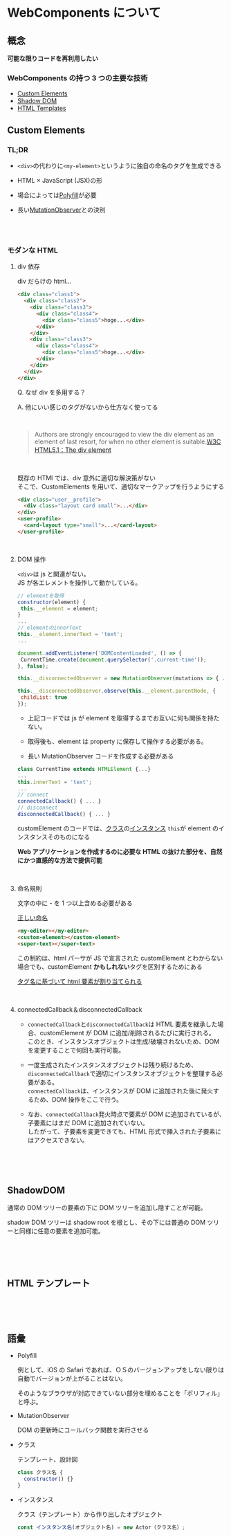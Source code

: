 # WebComponents について

## 概念

**可能な限りコードを再利用したい**

### WebComponents の持つ 3 つの主要な技術

- [Custom Elements](#CustomElementss)
- [Shadow DOM](#ShadowDOM)
- [HTML Templates](#HTMLTemplates)

<a id="CustomElements"></a>

## Custom Elements

### TL;DR

- `<div>`の代わりに`<my-element>`というように独自の命名のタグを生成できる
- HTML × JavaScript (JSX)の形
- 場合によっては[Polyfill](#Polyfill)が必要
- 長い[MutationObserver](#MutationObserver)との決別

   <br />
   <br />

### モダンな HTML

1.  div 依存

    div だらけの html...

    ```html
    <div class="class1">
      <div class="class2">
        <div class="class3">
          <div class="class4">
            <div class="class5">hoge...</div>
          </div>
        </div>
        <div class="class3">
          <div class="class4">
            <div class="class5">hoge...</div>
          </div>
        </div>
      </div>
    </div>
    ```

    Q. なぜ div を多用する？

    A. 他にいい感じのタグがないから仕方なく使ってる

    <br/>

    > Authors are strongly encouraged to view the div element as an element of last resort, for when no other element is suitable.[W3C HTML5.1：The div element](https://www.w3.org/TR/2016/REC-html51-20161101/grouping-content.html#the-div-element)

    <br/>

    既存の HTMl では、div 意外に適切な解決策がない<br/>
    そこで、CustomElements を用いて、適切なマークアップを行うようにする

    ```html
    <div class="user__profile">
      <div class="layout card small">...</div>
    </div>
    <user-profile>
      <card-layout type="small">...</card-layout>
    </user-profile>
    ```

    <br />

2.  DOM 操作

    `<div>`は js と関連がない。<br/>
    JS が各エレメントを操作して動かしている。

    ```js
    // elementを取得
    constructor(element) {
     this.__element = element;
    }
    ...
    // elementのinnerText
    this.__element.innerText = 'text';
    ...

    document.addEventListener('DOMContentLoaded', () => {
     CurrentTime.create(document.querySelector('.current-time'));
    }, false);

    this.__disconnectedObserver = new MutationObserver(mutations => { ... this.dispose() ... });

    this.__disconnectedObserver.observe(this.__element.parentNode, {
     childList: true
    });
    ```

    - 上記コードでは js が element を取得するまでお互いに何も関係を持たない。

    - 取得後も、element は property に保存して操作する必要がある。

    - 長い MutationObserver コードを作成する必要がある

    ```js
    class CurrentTime extends HTMLElement {...}
    ...
    this.innerText = 'text';
    ...
    // connect
    connectedCallback() { ... }
    // disconnect
    disconnectedCallback() { ... }
    ```

    customElement のコードでは、[クラス](#Class)の[インスタンス](#Instance) `this`が element のインスタンスそのものになる

    **Web アプリケーションを作成するのに必要な HTML の抜けた部分を、自然にかつ直感的な方法で提供可能**

     <br />

3.  命名規則

    文字の中に - を 1 つ以上含める必要がある

    [正しい命名](https://www.w3.org/TR/custom-elements/#valid-custom-element-name)

    ```html
    <my-editor></my-editor>
    <custom-element></custom-element>
    <super-text></super-text>
    ```

    この制約は、html パーサが JS で宣言された customElement とわからない場合でも、customElement **かもしれない**タグを区別するためにある

    [タグ名に基づいて html 要素が割り当てられる](https://html.spec.whatwg.org/multipage/dom.html#elements-in-the-dom)

    <br/>

4.  connectedCallback＆disconnectedCallback

    - `connectedCallback`と`disconnectedCallback`は HTML 要素を継承した場合、customElement が DOM に追加/削除されるたびに実行される。<br/>
      このとき、インスタンスオブジェクトは生成/破壊されないため、DOM を変更することで何回も実行可能。

    - 一度生成されたインスタンスオブジェクトは残り続けるため、`disconnectedCallback`で適切にインスタンスオブジェクトを整理する必要がある。<br/>
      `connectedCallback`は、インスタンスが DOM に追加された後に発火するため、DOM 操作をここで行う。

    - なお、`connectedCallback`発火時点で要素が DOM に追加されているが、子要素にはまだ DOM に追加されていない。<br/>
      したがって、子要素を変更できても、HTML 形式で挿入された子要素にはアクセスできない。

    <br />
    <br />
    <br />

<a id="ShadowDOM"></a>

## ShadowDOM

通常の DOM ツリーの要素の下に DOM ツリーを追加し隠すことが可能。

shadow DOM ツリーは shadow root を根とし、その下には普通の DOM ツリーと同様に任意の要素を追加可能。

   <br />
   <br />
   <br />
<a id="HTMLTemplates"></a>

## HTML テンプレート

   <br />
   <br />
   <br />

## 語彙

<a id="Polyfill"></a>

- Polyfill

  例として、iOS の Safari であれば、ＯＳのバージョンアップをしない限りは自動でバージョンが上がることはない。

  そのようなブラウザが対応できていない部分を埋めることを「ポリフィル」と呼ぶ。

  <a id="MutationObserver"></a>

- MutationObserver

  DOM の更新時にコールバック関数を実行させる

  <a id="Class"></a>

- クラス

  テンプレート、設計図

  ```js
  class クラス名 {
    constructor() {}
  }
  ```

  <a id="Instance"></a>

- インスタンス

  クラス（テンプレート）から作り出したオブジェクト

  ```js
  const インスタンス名(オブジェクト名) = new Actor（クラス名）;
  ```

